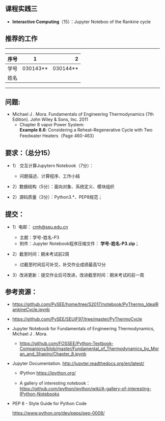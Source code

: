 

## 课程实践三

* **Interactive Computing**（15）：Jupyter Noteboo of the Rankine cycle  

## 推荐的工作 
-----
| 序号  |1          |    2 |
| ------|:--------:| -----------:|
| 学号  | 030143**  |  030144**   |
| 姓名  |           |             |
---------

## 问题: 

* Michael J . Mora. Fundamentals of Engineering Thermodynamics (7th Edition).  John Wiley & Sons, Inc. 2011
  * Chapter 8 vapor Power System:  
  **Example 8.6**: Considering a Reheat–Regenerative Cycle with Two Feedwater Heaters（Page 460-463）

## 要求：（总分15）

* 1）	交互计算Jupytern Notebook（7分）：
   * 问题描述、计算程序、工作小结

* 2）数据结构（5分）：面向对象、系统定义、模块组织

* 2）源码质量（3分）：Python3.*、PEP8规范；

## 提交：
* 1）电邮： cmh@seu.edu.cn
   * 主题：学号-姓名-P3
   * 附件：Jupyter Notebook程序压缩文件： **学号-姓名-P3.zip**；

* 2）截至时间：期末考试前2周
   * 过截至时间后可补交，补交作业成绩最高12分

* 3）改进更新：提交作业后可改进，改进截至时间：期末考试的前一周

## 参考资源：
  
*  https://github.com/PySEE/home/tree/S2017/notebook/PyThermo_IdealRankineCycle.ipynb
 
*  https://github.com/PySEE/SEUIF97/tree/master/PyThermoCycle

*  Jupyter Noteboob for Fundamentals of Engineering Thermodynamics, Michael J . Mora. 

   * https://github.com/FOSSEE/Python-Textbook-Companions/blob/master/Fundamental_of_Thermodynamics_by_Moran_and_Shapiro/Chapter_8.ipynb

* Jupyter Documentation. http://jupyter.readthedocs.org/en/latest/
    
    * IPython https://ipython.org/
    
    * A gallery of interesting notebook：https://github.com/ipython/ipython/wiki/A-gallery-of-interesting-IPython-Notebooks

* PEP 8 - Style Guide for Python Code 

   https://www.python.org/dev/peps/pep-0008/
   

  